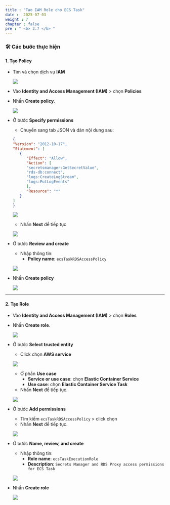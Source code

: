 ```yaml
---
title : "Tạo IAM Role cho ECS Task"
date :  2025-07-03
weight : 7
chapter : false
pre : " <b> 2.7 </b> "
---
```


### 🛠️ Các bước thực hiện
#### 1. Tạo Policy

- Tìm và chọn dịch vụ **IAM**

   ![](/images/2.7/0001.png)

- Vào **Identity and Access Management (IAM)** > chọn **Policies**
- Nhấn **Create policy**.

   ![](/images/2.7/0002.png)

- Ở bước **Specify permissions**
   - Chuyển sang tab JSON và dán nội dung sau:
   ```json
   {
   "Version": "2012-10-17",
   "Statement": [
      {
         "Effect": "Allow",
         "Action": [
         "secretsmanager:GetSecretValue",
         "rds-db:connect",
         "logs:CreateLogStream",
         "logs:PutLogEvents"
         ],
         "Resource": "*"
      }
   ]
   }
   ```

   ![](/images/2.7/0003.png)

   - Nhấn **Next** để tiếp tục

   ![](/images/2.7/0004.png)

- Ở bước **Review and create**
   - Nhập thông tin:
      - **Policy name**: `ecsTaskRDSAccessPolicy`

   ![](/images/2.7/0005.png)

- Nhấn **Create policy**

   ![](/images/2.7/0006.png)

---

#### 2. Tạo Role

- Vào **Identity and Access Management (IAM)** > chọn **Roles**
- Nhấn **Create role**.

   ![](/images/2.7/0007.png)

- Ở bước **Select trusted entity**
   - Click chọn **AWS service**

   ![](/images/2.7/0008.png)

   - Ở phần **Use case**
      - **Service or use case**: chọn **Elastic Container Service**
      - **Use case**: chọn **Elastic Container Service Task**
   - Nhấn **Next** để tiếp tục.

   ![](/images/2.7/0009.png)

- Ở bước **Add permissions**
   - Tìm kiếm `ecsTaskRDSAccessPolicy` > click chọn
   - Nhấn **Next** để tiếp tục.

   ![](/images/2.7/0010.png)

- Ở bước **Name, review, and create**
   - Nhập thông tin:
      - **Role name**: `ecsTaskExecutionRole`
      - **Description**: `Secrets Manager and RDS Proxy access permissions for ECS Task`

   ![](/images/2.7/0011.png)

- Nhấn **Create role**

   ![](/images/2.7/0012.png)
